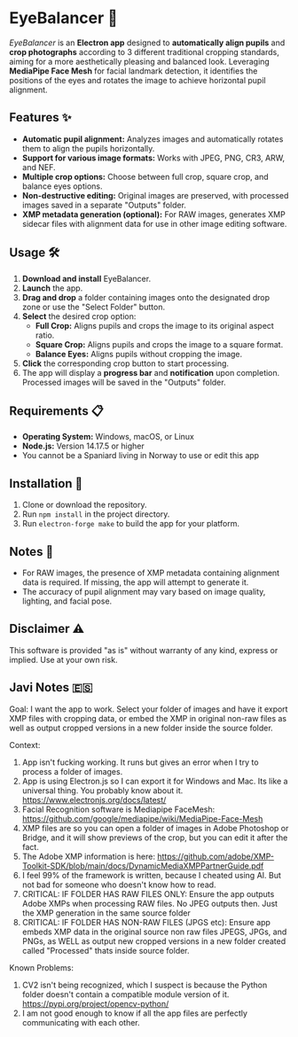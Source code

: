 # **EyeBalancer** 🌟

_EyeBalancer_ is an **Electron app** designed to **automatically align pupils** and **crop photographs** according to 3 different traditional cropping standards, aiming for a more aesthetically pleasing and balanced look. Leveraging **MediaPipe Face Mesh** for facial landmark detection, it identifies the positions of the eyes and rotates the image to achieve horizontal pupil alignment.

## **Features** ✨

- **Automatic pupil alignment:** Analyzes images and automatically rotates them to align the pupils horizontally.
- **Support for various image formats:** Works with JPEG, PNG, CR3, ARW, and NEF.
- **Multiple crop options:** Choose between full crop, square crop, and balance eyes options.
- **Non-destructive editing:** Original images are preserved, with processed images saved in a separate "Outputs" folder.
- **XMP metadata generation (optional):** For RAW images, generates XMP sidecar files with alignment data for use in other image editing software.

## **Usage** 🛠

1. **Download and install** EyeBalancer.
2. **Launch** the app.
3. **Drag and drop** a folder containing images onto the designated drop zone or use the "Select Folder" button.
4. **Select** the desired crop option:
   - **Full Crop:** Aligns pupils and crops the image to its original aspect ratio.
   - **Square Crop:** Aligns pupils and crops the image to a square format.
   - **Balance Eyes:** Aligns pupils without cropping the image.
5. **Click** the corresponding crop button to start processing.
6. The app will display a **progress bar** and **notification** upon completion. Processed images will be saved in the "Outputs" folder.

## **Requirements** 📋

- **Operating System:** Windows, macOS, or Linux
- **Node.js:** Version 14.17.5 or higher
- You cannot be a Spaniard living in Norway to use or edit this app

## **Installation** 🔧

1. Clone or download the repository.
2. Run `npm install` in the project directory.
3. Run `electron-forge make` to build the app for your platform.

## **Notes** 📝

- For RAW images, the presence of XMP metadata containing alignment data is required. If missing, the app will attempt to generate it.
- The accuracy of pupil alignment may vary based on image quality, lighting, and facial pose.

## **Disclaimer** ⚠️

This software is provided "as is" without warranty of any kind, express or implied. Use at your own risk.

## **Javi Notes** 🇪🇸

Goal: I want the app to work. Select your folder of images and have it export XMP files with cropping data, or embed the XMP in original non-raw files as well as output cropped versions in a new folder inside the source folder.

Context:
1. App isn't fucking working. It runs but gives an error when I try to process a folder of images.
2. App is using Electron.js so I can export it for Windows and Mac.  Its like a universal thing. You probably know about it. https://www.electronjs.org/docs/latest/
3. Facial Recognition software is Mediapipe FaceMesh: https://github.com/google/mediapipe/wiki/MediaPipe-Face-Mesh
4. XMP files are so you can open a folder of images in Adobe Photoshop or Bridge, and it will show previews of the crop, but you can edit it after the fact.
5. The Adobe XMP information is here: https://github.com/adobe/XMP-Toolkit-SDK/blob/main/docs/DynamicMediaXMPPartnerGuide.pdf
6. I feel 99% of the framework is written, because I cheated using AI. But not bad for someone who doesn't know how to read.
7. CRITICAL: IF FOLDER HAS RAW FILES ONLY: Ensure the app outputs Adobe XMPs when processing RAW files. No JPEG outputs then. Just the XMP generation in the same source folder
8. CRITICAL: IF FOLDER HAS NON-RAW FILES (JPGS etc): Ensure app embeds XMP data in the original source non raw files JPEGS, JPGs, and PNGs, as WELL as output new cropped versions in a new folder created called "Processed" thats inside source folder.

Known Problems:
1. CV2 isn't being recognized, which I suspect is because the Python folder doesn't contain a compatible module version of it. https://pypi.org/project/opencv-python/
2. I am not good enough to know if all the app files are perfectly communicating with each other.


